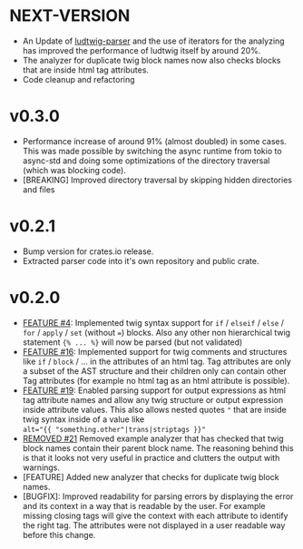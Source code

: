 # NEXT-VERSION
- An Update of [ludtwig-parser](https://github.com/MalteJanz/ludtwig-parser/releases/tag/v0.3.0)
  and the use of iterators for the analyzing has improved the performance of ludtwig itself by around 20%.
- The analyzer for duplicate twig block names now also checks blocks that are inside html tag attributes.
- Code cleanup and refactoring

# v0.3.0
- Performance increase of around 91% (almost doubled) in some cases.
  This was made possible by switching the async runtime from tokio to async-std and doing
  some optimizations of the directory traversal (which was blocking code).
- \[BREAKING\] Improved directory traversal by skipping hidden directories and files

# v0.2.1
- Bump version for crates.io release.
- Extracted parser code into it's own repository and public crate.

# v0.2.0
- [FEATURE #4](https://github.com/MalteJanz/ludtwig/issues/4):
  Implemented twig syntax support for `if` / `elseif` / `else` / `for` / `apply` / `set` (without `=`) blocks.
  Also any other non hierarchical twig statement `{% ... %}` will now be parsed (but not validated)
- [FEATURE #16](https://github.com/MalteJanz/ludtwig/issues/16):
  Implemented support for twig comments and structures like `if` / `block` / ... in the attributes of an html tag.
  Tag attributes are only a subset of the AST structure and their children only can contain other Tag attributes (for example no html tag as an html attribute is possible).
- [FEATURE #19](https://github.com/MalteJanz/ludtwig/issues/19):
  Enabled parsing support for output expressions as html tag attribute names and allow any twig structure or output expression inside attribute values.
  This also allows nested quotes `"` that are inside twig syntax inside of a value like  
  `alt="{{ "something.other"|trans|striptags }}"`
- [REMOVED #21](https://github.com/MalteJanz/ludtwig/issues/21)
  Removed example analyzer that has checked that twig block names contain their parent block name.
  The reasoning behind this is that it looks not very useful in practice and clutters the output with warnings.
- [FEATURE]
  Added new analyzer that checks for duplicate twig block names.
- \[BUGFIX\]: 
  Improved readability for parsing errors by displaying the error and its context in a way that is readable by the user.
  For example missing closing tags will give the context with each attribute to identify the right tag.
  The attributes were not displayed in a user readable way before this change.
  